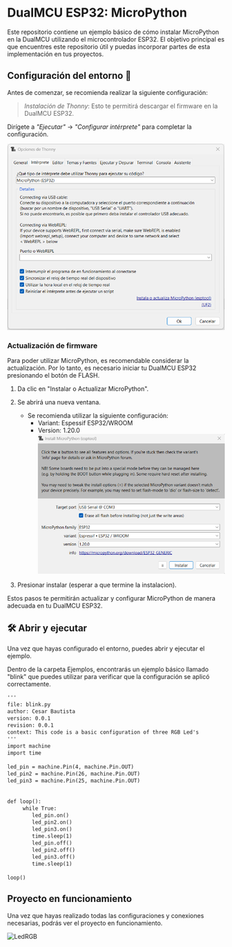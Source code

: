 # DualMCU ESP32: MicroPython

Este repositorio contiene un ejemplo básico de cómo instalar MicroPython en la DualMCU utilizando el microcontrolador ESP32. El objetivo principal es que encuentres este repositorio útil y puedas incorporar partes de esta implementación en tus proyectos.

## Configuración del entorno 👋
Antes de comenzar, se recomienda realizar la siguiente configuración:

> *Instalación de Thonny*: 
> Esto te permitirá descargar el firmware en la DualMCU ESP32.

Dirígete a *"Ejecutar"* -> *"Configurar intérprete"*  para completar la configuración.

 ![Interpeter](img\config_intepeter.png)

### Actualización de firmware 
Para poder utilizar MicroPython, es recomendable considerar la actualización. Por lo tanto, es necesario iniciar tu DualMCU ESP32 presionando el botón de FLASH.


1. Da clic en "Instalar o Actualizar MicroPython".

1. Se abrirá una nueva ventana. 
    - Se recomienda utilizar la siguiente configuración: 
        - Variant: Espessif ESP32/WROOM
        - Version: 1.20.0
![instalador](img\instalador.png)
1. Presionar instalar (esperar a que termine la instalacion).


Estos pasos te permitirán actualizar y configurar MicroPython de manera adecuada en tu DualMCU ESP32.

## 🛠️ Abrir y ejecutar 
Una vez que hayas configurado el entorno, puedes abrir y ejecutar el ejemplo.

Dentro de la carpeta Ejemplos, encontrarás un ejemplo básico llamado "blink" que puedes utilizar para verificar que la configuración se aplicó correctamente.

```
'''
file: blink.py
author: Cesar Bautista
version: 0.0.1
revision: 0.0.1
context: This code is a basic configuration of three RGB Led's
'''
import machine
import time

led_pin = machine.Pin(4, machine.Pin.OUT)
led_pin2 = machine.Pin(26, machine.Pin.OUT)
led_pin3 = machine.Pin(25, machine.Pin.OUT)


def loop():
     while True:
        led_pin.on()    
        led_pin2.on()   
        led_pin3.on()  
        time.sleep(1)  
        led_pin.off()   
        led_pin2.off()  
        led_pin3.off()  
        time.sleep(1)   

loop()
```


## Proyecto en funcionamiento
Una vez que hayas realizado todas las configuraciones y conexiones necesarias, podrás ver el proyecto en funcionamiento.

![LedRGB](img\blink_led2.gif)